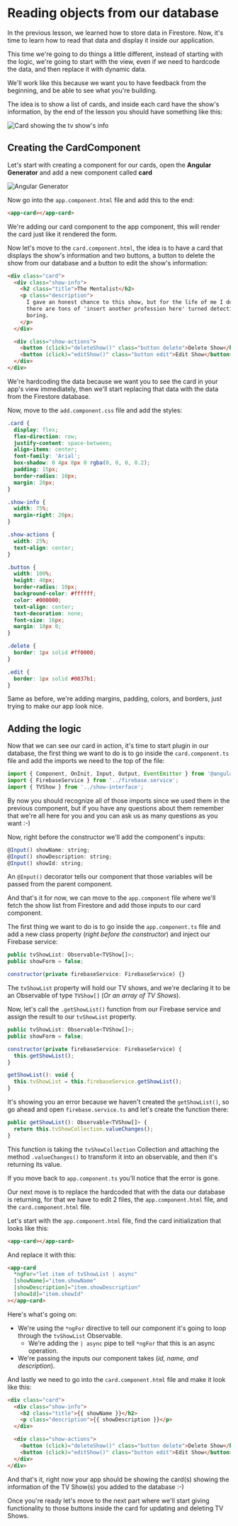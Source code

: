 # Reading objects from our database

In the previous lesson, we learned how to store data in Firestore. Now, it's time to learn how to read that data and display it inside our application.

This time we're going to do things a little different, instead of starting with the logic, we're going to start with the view, even if we need to hardcode the data, and then replace it with dynamic data.

We'll work like this because we want you to have feedback from the beginning, and be able to see what you're building.

The idea is to show a list of cards, and inside each card have the show's information, by the end of the lesson you should have something like this:

![Card showing the tv show's info](.gitbook/assets/first-card.png)

## Creating the CardComponent

Let's start with creating a component for our cards, open the **Angular Generator** and add a new component called **card**

![Angular Generator](.gitbook/assets/add-component.png)

Now go into the `app.component.html` file and add this to the end:

```html
<app-card></app-card>
```

We're adding our card component to the app component, this will render the card just like it rendered the form.

Now let's move to the `card.component.html`, the idea is to have a card that displays the show's information and two buttons, a button to delete the show from our database and a button to edit the show's information:

```html
<div class="card">
  <div class="show-info">
    <h2 class="title">The Mentalist</h2>
    <p class="description">
      I gave an honest chance to this show, but for the life of me I don't like it, like,
      there are tons of 'insert another profession here' turned detective that it's just
      boring.
    </p>
  </div>

  <div class="show-actions">
    <button (click)="deleteShow()" class="button delete">Delete Show</button>
    <button (click)="editShow()" class="button edit">Edit Show</button>
  </div>
</div>
```

We're hardcoding the data because we want you to see the card in your app's view immediately, then we'll start replacing that data with the data from the Firestore database.

Now, move to the `add.component.css` file and add the styles:

```css
.card {
  display: flex;
  flex-direction: row;
  justify-content: space-between;
  align-items: center;
  font-family: 'Arial';
  box-shadow: 0 4px 8px 0 rgba(0, 0, 0, 0.2);
  padding: 15px;
  border-radius: 10px;
  margin: 20px;
}

.show-info {
  width: 75%;
  margin-right: 20px;
}

.show-actions {
  width: 25%;
  text-align: center;
}

.button {
  width: 100%;
  height: 40px;
  border-radius: 10px;
  background-color: #ffffff;
  color: #000000;
  text-align: center;
  text-decoration: none;
  font-size: 16px;
  margin: 10px 0;
}

.delete {
  border: 1px solid #ff0000;
}

.edit {
  border: 1px solid #0037b1;
}
```

Same as before, we're adding margins, padding, colors, and borders, just trying to make our app look nice.

## Adding the logic

Now that we can see our card in action, it's time to start plugin in our database, the first thing we want to do is to go inside the `card.component.ts` file and add the imports we need to the top of the file:

```javascript
import { Component, OnInit, Input, Output, EventEmitter } from '@angular/core';
import { FirebaseService } from '../firebase.service';
import { TVShow } from '../show-interface';
```

By now you should recognize all of those imports since we used them in the previous component, but if you have any questions about them remember that we're all here for you and you can ask us as many questions as you want :-)

Now, right before the constructor we'll add the component's inputs:

```javascript
@Input() showName: string;
@Input() showDescription: string;
@Input() showId: string;
```

An `@Input()` decorator tells our component that those variables will be passed from the parent component.

And that's it for now, we can move to the `app.component` file where we'll fetch the show list from Firestore and add those inputs to our card component.

The first thing we want to do is to go inside the `app.component.ts` file and add a new class property (_right before the constructor_) and inject our Firebase service:

```javascript
public tvShowList: Observable<TVShow[]>;
public showForm = false;

constructor(private firebaseService: FirebaseService) {}
```

The `tvShowList` property will hold our TV shows, and we're declaring it to be an Observable of type `TVShow[]` (_Or an array of TV Shows_).

Now, let's call the `.getShowList()` function from our Firebase service and assign the result to our `tvShowList` property.

```javascript
public tvShowList: Observable<TVShow[]>;
public showForm = false;

constructor(private firebaseService: FirebaseService) {
  this.getShowList();
}

getShowList(): void {
  this.tvShowList = this.firebaseService.getShowList();
}
```

It's showing you an error because we haven't created the `getShowList()`, so go ahead and open `firebase.service.ts` and let's create the function there:

```javascript
public getShowList(): Observable<TVShow[]> {
  return this.tvShowCollection.valueChanges();
}
```

This function is taking the `tvShowCollection` Collection and attaching the method `.valueChanges()` to transform it into an observable, and then it's returning its value.

If you move back to `app.component.ts` you'll notice that the error is gone.

Our next move is to replace the hardcoded that with the data our database is returning, for that we have to edit 2 files, the `app.component.html` file, and the `card.component.html` file.

Let's start with the `app.component.html` file, find the card initialization that looks like this:

```html
<app-card></app-card>
```

And replace it with this:

```html
<app-card
  *ngFor="let item of tvShowList | async"
  [showName]="item.showName"
  [showDescription]="item.showDescription"
  [showId]="item.showId"
></app-card>
```

Here's what's going on:

- We're using the `*ngFor` directive to tell our component it's going to loop through the `tvShowList` Observable.
  - We're adding the `| async` pipe to tell `*ngFor` that this is an async operation.
- We're passing the inputs our component takes (_id, name, and description_).

And lastly we need to go into the `card.component.html` file and make it look like this:

```html
<div class="card">
  <div class="show-info">
    <h2 class="title">{{ showName }}</h2>
    <p class="description">{{ showDescription }}</p>
  </div>

  <div class="show-actions">
    <button (click)="deleteShow()" class="button delete">Delete Show</button>
    <button (click)="editShow()" class="button edit">Edit Show</button>
  </div>
</div>
```

And that's it, right now your app should be showing the card(s) showing the information of the TV Show(s) you added to the database :-)

Once you're ready let's move to the next part where we'll start giving functionality to those buttons inside the card for updating and deleting TV Shows.
